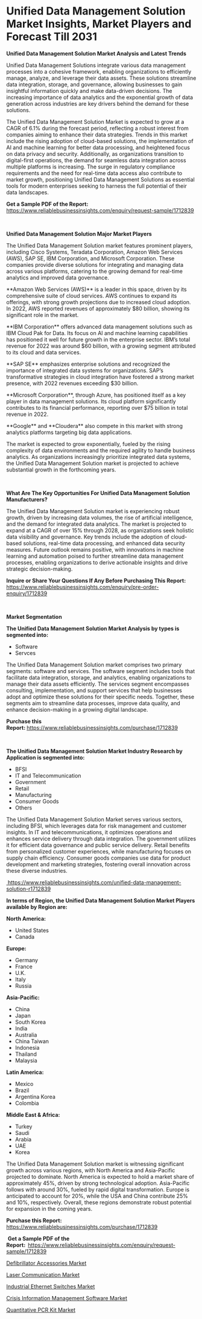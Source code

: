 <p><h1>Unified Data Management Solution Market Insights, Market Players and Forecast Till 2031</h1></p><p><strong>Unified Data Management Solution Market Analysis and Latest Trends</strong></p>
<p><p>Unified Data Management Solutions integrate various data management processes into a cohesive framework, enabling organizations to efficiently manage, analyze, and leverage their data assets. These solutions streamline data integration, storage, and governance, allowing businesses to gain insightful information quickly and make data-driven decisions. The increasing importance of data analytics and the exponential growth of data generation across industries are key drivers behind the demand for these solutions.</p><p>The Unified Data Management Solution Market is expected to grow at a CAGR of 6.1% during the forecast period, reflecting a robust interest from companies aiming to enhance their data strategies. Trends in this market include the rising adoption of cloud-based solutions, the implementation of AI and machine learning for better data processing, and heightened focus on data privacy and security. Additionally, as organizations transition to digital-first operations, the demand for seamless data integration across multiple platforms is increasing. The surge in regulatory compliance requirements and the need for real-time data access also contribute to market growth, positioning Unified Data Management Solutions as essential tools for modern enterprises seeking to harness the full potential of their data landscapes.</p></p>
<p><strong>Get a Sample PDF of the Report:&nbsp;</strong> <a href="https://www.reliablebusinessinsights.com/enquiry/request-sample/1712839?utm_campaign=1737&utm_medium=2&utm_source=Github&utm_content=ia&utm_term=22102024&utm_id=unified-data-management-solution">https://www.reliablebusinessinsights.com/enquiry/request-sample/1712839</a></p>
<p>&nbsp;</p>
<p><strong>Unified Data Management Solution Major Market Players</strong></p>
<p><p>The Unified Data Management Solution market features prominent players, including Cisco Systems, Teradata Corporation, Amazon Web Services (AWS), SAP SE, IBM Corporation, and Microsoft Corporation. These companies provide diverse solutions for integrating and managing data across various platforms, catering to the growing demand for real-time analytics and improved data governance.</p><p>**Amazon Web Services (AWS)** is a leader in this space, driven by its comprehensive suite of cloud services. AWS continues to expand its offerings, with strong growth projections due to increased cloud adoption. In 2022, AWS reported revenues of approximately $80 billion, showing its significant role in the market.</p><p>**IBM Corporation** offers advanced data management solutions such as IBM Cloud Pak for Data. Its focus on AI and machine learning capabilities has positioned it well for future growth in the enterprise sector. IBM’s total revenue for 2022 was around $60 billion, with a growing segment attributed to its cloud and data services.</p><p>**SAP SE** emphasizes enterprise solutions and recognized the importance of integrated data systems for organizations. SAP’s transformative strategies in cloud integration have fostered a strong market presence, with 2022 revenues exceeding $30 billion. </p><p>**Microsoft Corporation**, through Azure, has positioned itself as a key player in data management solutions. Its cloud platform significantly contributes to its financial performance, reporting over $75 billion in total revenue in 2022.</p><p>**Google** and **Cloudera** also compete in this market with strong analytics platforms targeting big data applications. </p><p>The market is expected to grow exponentially, fueled by the rising complexity of data environments and the required agility to handle business analytics. As organizations increasingly prioritize integrated data systems, the Unified Data Management Solution market is projected to achieve substantial growth in the forthcoming years.</p></p>
<p>&nbsp;</p>
<p><strong>What Are The Key Opportunities For Unified Data Management Solution Manufacturers?</strong></p>
<p><p>The Unified Data Management Solution market is experiencing robust growth, driven by increasing data volumes, the rise of artificial intelligence, and the demand for integrated data analytics. The market is projected to expand at a CAGR of over 15% through 2028, as organizations seek holistic data visibility and governance. Key trends include the adoption of cloud-based solutions, real-time data processing, and enhanced data security measures. Future outlook remains positive, with innovations in machine learning and automation poised to further streamline data management processes, enabling organizations to derive actionable insights and drive strategic decision-making.</p></p>
<p><strong>Inquire or Share Your Questions If Any Before Purchasing This Report:</strong> <a href="https://www.reliablebusinessinsights.com/enquiry/pre-order-enquiry/1712839?utm_campaign=1737&utm_medium=2&utm_source=Github&utm_content=ia&utm_term=22102024&utm_id=unified-data-management-solution">https://www.reliablebusinessinsights.com/enquiry/pre-order-enquiry/1712839</a></p>
<p>&nbsp;</p>
<p><strong>Market Segmentation</strong></p>
<p><strong>The Unified Data Management Solution Market Analysis by types is segmented into:</strong></p>
<p><ul><li>Software</li><li>Servces</li></ul></p>
<p><p>The Unified Data Management Solution market comprises two primary segments: software and services. The software segment includes tools that facilitate data integration, storage, and analytics, enabling organizations to manage their data assets efficiently. The services segment encompasses consulting, implementation, and support services that help businesses adopt and optimize these solutions for their specific needs. Together, these segments aim to streamline data processes, improve data quality, and enhance decision-making in a growing digital landscape.</p></p>
<p><strong>Purchase this Report:&nbsp;</strong><a href="https://www.reliablebusinessinsights.com/purchase/1712839?utm_campaign=1737&utm_medium=2&utm_source=Github&utm_content=ia&utm_term=22102024&utm_id=unified-data-management-solution">https://www.reliablebusinessinsights.com/purchase/1712839</a></p>
<p>&nbsp;</p>
<p><strong>The Unified Data Management Solution Market Industry Research by Application is segmented into:</strong></p>
<p><ul><li>BFSI</li><li>IT and Telecommunication</li><li>Government</li><li>Retail</li><li>Manufacturing</li><li>Consumer Goods</li><li>Others</li></ul></p>
<p><p>The Unified Data Management Solution Market serves various sectors, including BFSI, which leverages data for risk management and customer insights. In IT and telecommunications, it optimizes operations and enhances service delivery through data integration. The government utilizes it for efficient data governance and public service delivery. Retail benefits from personalized customer experiences, while manufacturing focuses on supply chain efficiency. Consumer goods companies use data for product development and marketing strategies, fostering overall innovation across these diverse industries.</p></p>
<p><a href="https://www.reliablebusinessinsights.com/unified-data-management-solution-r1712839?utm_campaign=1737&utm_medium=2&utm_source=Github&utm_content=ia&utm_term=22102024&utm_id=unified-data-management-solution">&nbsp;https://www.reliablebusinessinsights.com/unified-data-management-solution-r1712839</a></p>
<p><strong>In terms of Region, the Unified Data Management Solution Market Players available by Region are:</strong></p>
<p>
    <p> <strong> North America: </strong>
        <ul>
            <li>United States</li>
            <li>Canada</li>
        </ul>
        </p> 
    <p> <strong> Europe: </strong>
        <ul>
            <li>Germany</li>
            <li>France</li>
            <li>U.K.</li>
            <li>Italy</li>
            <li>Russia</li>
        </ul>
        </p> 
    <p> <strong> Asia-Pacific: </strong>
        <ul>
            <li>China</li>
            <li>Japan</li>
            <li>South Korea</li>
            <li>India</li>
            <li>Australia</li>
            <li>China Taiwan</li>
            <li>Indonesia</li>
            <li>Thailand</li>
            <li>Malaysia</li>
        </ul>
        </p> 
    <p> <strong> Latin America: </strong>
        <ul>
            <li>Mexico</li>
            <li>Brazil</li>
            <li>Argentina Korea</li>
            <li>Colombia</li>
        </ul>
        </p> 
    <p> <strong> Middle East & Africa: </strong>
        <ul>
            <li>Turkey</li>
            <li>Saudi</li>
            <li>Arabia</li>
            <li>UAE</li>
            <li>Korea</li>
        </ul>
    </p>
    </p>
<p><p>The Unified Data Management Solution market is witnessing significant growth across various regions, with North America and Asia-Pacific projected to dominate. North America is expected to hold a market share of approximately 45%, driven by strong technological adoption. Asia-Pacific follows with around 30%, fueled by rapid digital transformation. Europe is anticipated to account for 20%, while the USA and China contribute 25% and 10%, respectively. Overall, these regions demonstrate robust potential for expansion in the coming years.</p></p>
<p><strong>Purchase this Report: </strong><a href="https://www.reliablebusinessinsights.com/purchase/1712839?utm_campaign=1737&utm_medium=2&utm_source=Github&utm_content=ia&utm_term=22102024&utm_id=unified-data-management-solution">https://www.reliablebusinessinsights.com/purchase/1712839</a></p>
<p>&nbsp;<strong>Get a Sample PDF of the Report:&nbsp;&nbsp;</strong><a href="https://www.reliablebusinessinsights.com/enquiry/request-sample/1712839?utm_campaign=1737&utm_medium=2&utm_source=Github&utm_content=ia&utm_term=22102024&utm_id=unified-data-management-solution">https://www.reliablebusinessinsights.com/enquiry/request-sample/1712839</a></p>
<p><strong></strong></p>
<p><p><a href="https://www.linkedin.com/pulse/defibrillator-accessories-market-investigation-industry-evolution-uo0ef?utm_campaign=1737&utm_medium=2&utm_source=Github&utm_content=ia&utm_term=22102024&utm_id=unified-data-management-solution">Defibrillator Accessories Market</a></p><p><a href="https://www.linkedin.com/pulse/investing-laser-communication-market-trends-leading-products-8rnjf?utm_campaign=1737&utm_medium=2&utm_source=Github&utm_content=ia&utm_term=22102024&utm_id=unified-data-management-solution">Laser Communication Market</a></p><p><a href="https://github.com/MariaWashington76/Market-Research-Report-List-1/blob/main/industrial-ethernet-switches-market.md?utm_campaign=1737&utm_medium=2&utm_source=Github&utm_content=ia&utm_term=22102024&utm_id=unified-data-management-solution">Industrial Ethernet Switches Market</a></p><p><a href="https://www.linkedin.com/pulse/strategic-market-insights-navigating-global-crisis-information-moojf?utm_campaign=1737&utm_medium=2&utm_source=Github&utm_content=ia&utm_term=22102024&utm_id=unified-data-management-solution">Crisis Information Management Software Market</a></p><p><a href="https://www.linkedin.com/pulse/quantitative-pcr-kit-market-report-product-type-end-use-application-mpavf?utm_campaign=1737&utm_medium=2&utm_source=Github&utm_content=ia&utm_term=22102024&utm_id=unified-data-management-solution">Quantitative PCR Kit Market</a></p></p>